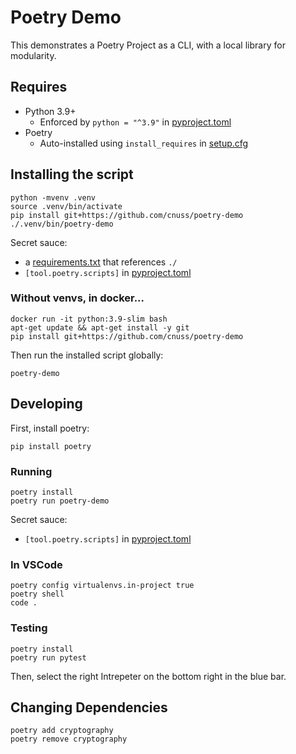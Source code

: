 # Poetry Demo

This demonstrates a Poetry Project as a CLI, with a local library for modularity.

## Requires

- Python 3.9+
  - Enforced by `python = "^3.9"` in [pyproject.toml](./pyproject.toml)
- Poetry
  - Auto-installed using `install_requires` in [setup.cfg](./setup.cfg)

## Installing the script

```
python -mvenv .venv
source .venv/bin/activate
pip install git+https://github.com/cnuss/poetry-demo
./.venv/bin/poetry-demo
```

Secret sauce:

- a [requirements.txt](./requirements.txt) that references `./`
- `[tool.poetry.scripts]` in [pyproject.toml](./pyproject.toml)

### Without venvs, in docker...

```
docker run -it python:3.9-slim bash
apt-get update && apt-get install -y git
pip install git+https://github.com/cnuss/poetry-demo
```

Then run the installed script globally:

```
poetry-demo
```

## Developing

First, install poetry:

```
pip install poetry
```

### Running

```
poetry install
poetry run poetry-demo
```

Secret sauce:

- `[tool.poetry.scripts]` in [pyproject.toml](./pyproject.toml)

### In VSCode

```
poetry config virtualenvs.in-project true
poetry shell
code .
```

### Testing

```
poetry install
poetry run pytest
```

Then, select the right Intrepeter on the bottom right in the blue bar.

## Changing Dependencies

```
poetry add cryptography
poetry remove cryptography
```

